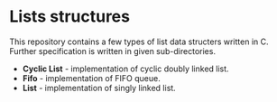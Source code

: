 # Lists structures

This repository contains a few types of list data structers written in C. Further specification is written in given sub-directories.

  * **Cyclic List** - implementation of cyclic doubly linked list.
  * **Fifo** - implementation of FIFO queue.
  * **List** - implementation of singly linked list.
